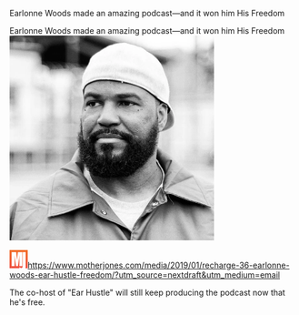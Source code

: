 Earlonne Woods made an amazing podcast—and it won him His Freedom

Earlonne Woods made an amazing podcast—and it won him His Freedom
![](../_resources/968f2d59a41c14f78258356c996cfe31.png)

![](../_resources/3205b070d3e85b341d12dac5a438e9c5.png)https://www.motherjones.com/media/2019/01/recharge-36-earlonne-woods-ear-hustle-freedom/?utm_source=nextdraft&utm_medium=email

The co-host of "Ear Hustle" will still keep producing the podcast now that he's free.